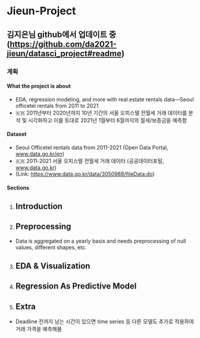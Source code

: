 # Jieun-Project


## 김지은님 github에서 업데이트 중(https://github.com/da2021-jieun/datasci_project#readme)

### 계획

#### What the project is about
- EDA, regression modeling, and more with real estate rentals data—Seoul officetel rentals from 2011 to 2021 
- 🇰🇷 2011년부터 2020년까지 10년 기간의 서울 오피스텔 전월세 거래 데이터를 분석 및 시각화하고 이를 토대로 2021년 1월부터 6월까지의 월세/보증금을 예측함

#### Dataset
- Seoul Officetel rentals data from 2011-2021 (Open Data Portal, www.data.go.kr/en)
- 🇰🇷 2011-2021 서울 오피스텔 전월세 거래 데이터 (공공데이터포털, www.data.go.kr)
- (Link: https://www.data.go.kr/data/3050988/fileData.do)

#### Sections
1. ## Introduction
2. ## __Preprocessing__
  - Data is aggregated on a yearly basis and needs preprocessing of null values, different shapes, etc.
3. ## EDA & Visualization
4. ## Regression As Predictive Model
5. ## Extra 
  - Deadline 전까지 남는 시간이 있으면 time series 등 다른 모델도 추가로 적용하여 거래 가격을 예측해봄
